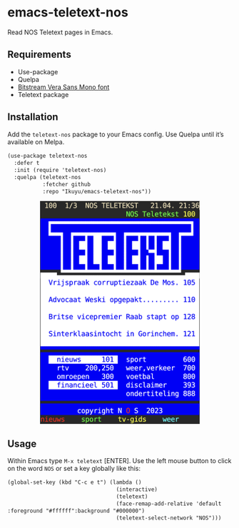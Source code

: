 
# emacs-teletext-nos

Read NOS Teletext pages in Emacs.

## Requirements

* Use-package
* Quelpa
* [Bitstream Vera Sans Mono font](http://legionfonts.com/fonts/bitstream-vera-sans-mono)
* Teletext package

## Installation

Add the `teletext-nos` package to your Emacs config. Use Quelpa until it’s available on Melpa.

```elisp
(use-package teletext-nos
  :defer t
  :init (require 'teletext-nos)
  :quelpa (teletext-nos
           :fetcher github
           :repo "Ikuyu/emacs-teletext-nos"))
```

<center><img src="nos-teletekst.png" height="500"></center>

## Usage

Within Emacs type `M-x teletext` [ENTER]. Use the left mouse button to click on the word `NOS` or set a key globally like this:

```elisp
(global-set-key (kbd "C-c e t") (lambda ()
                                  (interactive)
                                  (teletext)
                                  (face-remap-add-relative 'default :foreground "#ffffff":background "#000000")
                                  (teletext-select-network "NOS")))
```
